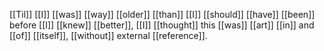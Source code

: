 [[Til]] [[I]] [[was]] [[way]] [[older]] [[than]] [[I]] [[should]] [[have]] [[been]] before [[I]] [[knew]] [[better]], [[I]] [[thought]] this [[was]] [[art]] [[in]] and [[of]] [[itself]], [[without]] external [[reference]]. 